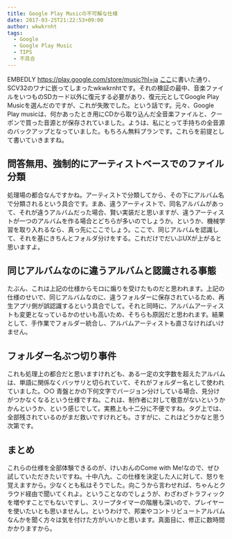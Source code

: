 ```yaml
---
title: Google Play Musicの不可解な仕様
date: 2017-03-25T21:22:53+09:00
author: wkwkrnht
tags:
  - Google
  - Google Play Music
  - TIPS
  - 不具合
---
```

EMBEDLY https://play.google.com/store/music?hl=ja
[ここ](https://play.google.com/store/music?hl=ja)に書いた通り、SCV32のワナに嵌ってしまったwkwkrnhtです。それの検証の最中、音楽ファイルをいつものSDカード以外に復元する必要があり、復元元としてGoogle Play Musicを選んだのですが、これが失敗でした。という話です。元々、Google Play musicは、何かあったとき用にCDから取り込んだ全音楽ファイルと、クーポンで買った音源とが保存されていました。ようは、私にとって手持ちの全音源のバックアップとなっていました。もちろん無料プランです。これらを前提として書いていきますね。

## 問答無用、強制的にアーティストベースでのファイル分類

処理場の都合なんですかね。アーティストで分類してから、その下にアルバム名で分類されるという具合です。まあ、違うアーティストで、同名アルバムがあって、それが違うアルバムだった場合、賢い実装だと思いますが、違うアーティストが一つのアルバムを作る場合とどちらが多いのでしょうか。というか、機械学習を取り入れるなら、真っ先にここでしょう。ここで、同じアルバムを認識して、それを基にきちんとフォルダ分けをする。これだけでだいぶUXが上がると思いますよ。

## 同じアルバムなのに違うアルバムと認識される事態

たぶん、これは上記の仕様からモロに煽りを受けたものだと思われます。上記の仕様のせいで、同じアルバムなのに、違うフォルダーに保存されているため、再生アプリ側が誤認識するという具合でして。それと同時に、アルバムアーティストも変更となっているかのせいも高いため、そちらも原因だと思われます。結果として、手作業でフォルダー統合し、アルバムアーティストも直さなければいけません。

## フォルダー名ぶつ切り事件

これも処理上の都合だと思いますけれども、ある一定の文字数を超えたアルバムは、単語に関係なくバッサリと切られていて、それがフォルダー名として使われていました。○○ 青盤とかの下何文字でバージョン分けしている場合、見分けがつかなくなるという仕様ですね。これは、制作者に対して敬意がないというかかんというか、という感じでして。実務上も十二分に不便ですね。タグ上では、全部残されているのがまだ救いですけれども。さすがに、これはどうかなと思う次第です。

## まとめ

これらの仕様を全部体験できるのが、けいおんのCome with Me!なので、ぜひ試していただきたいですね。十中八九、この仕様を決定した人に対して、怒りを覚えますから。少なくとも私はそうでした。向こうから言わせれば、ちゃんとクラウド経由で聞いてくれよ。ということなのでしょうが、わざわざトラフィックを増やすことでもないですし、スリープタイマーの階層も深いので、プレイヤーを使いたいとも思いませんし。というわけで、邦楽やコントリビュートアルバムなんかを聞く方々は気を付けた方がいいかと思います。真面目に、修正に数時間かかりますから。